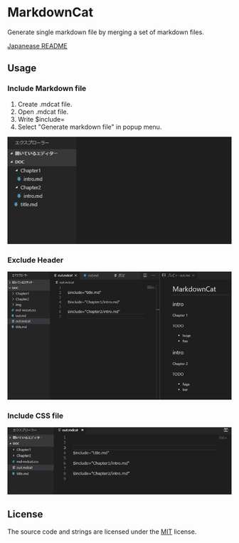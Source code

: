 # MarkdownCat

Generate single markdown file by merging a set of markdown files.

[Japanease README](README.ja.md)

## Usage

### Include Markdown file

1. Create .mdcat file.
1. Open .mdcat file.
1. Write $include= 
1. Select "Generate markdown file" in popup menu.

![usage](images/usage.gif)

### Exclude Header

![usage](images/usage-exclusion.gif)

### Include CSS file

![usage](images/usage-css.gif)

## License

The source code and strings are licensed under the [MIT](license.md) license.
